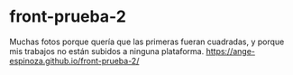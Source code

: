 # front-prueba-2


Muchas fotos porque quería que las primeras fueran cuadradas, y porque mis trabajos no están subidos a ninguna plataforma.
https://ange-espinoza.github.io/front-prueba-2/
